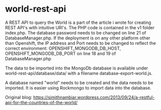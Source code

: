 world-rest-api
==============

A REST API to query the World is a part of the article i wrote for creating REST API's with intuitive URI's. The PHP code is contained in the v1 folder index.php. The database password needs to be changed on line 21 of DatabaseManager.php. If the deployment is on any other platform other than Openshift, the IP address and Port needs to be changed to reflect the correct environment: OPENSHIFT_MONGODB_DB_HOST, OPENSHIFT_MONGODB_DB_PORT on line 18 and 19 of DatabaseManager.php

The data to be imported into the MongoDb database is available under world-rest-api/database/data/ with a filename database-export-world.js.

A database named "world" needs to be created and the data needs to be imported. It is easier using Rockmongo to import data into the database.

Original blog: https://simithnambiar.wordpress.com/2013/09/24/a-restful-api-for-the-countries-of-the-world/
